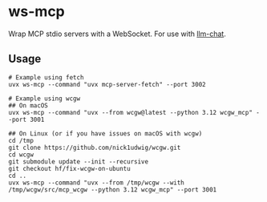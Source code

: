 # ws-mcp

Wrap MCP stdio servers with a WebSocket.
For use with [llm-chat](https://github.com/nick1udwig/llm-chat).

## Usage

```
# Example using fetch
uvx ws-mcp --command "uvx mcp-server-fetch" --port 3002

# Example using wcgw
## On macOS
uvx ws-mcp --command "uvx --from wcgw@latest --python 3.12 wcgw_mcp" --port 3001

## On Linux (or if you have issues on macOS with wcgw)
cd /tmp
git clone https://github.com/nick1udwig/wcgw.git
cd wcgw
git submodule update --init --recursive
git checkout hf/fix-wcgw-on-ubuntu
cd ..
uvx ws-mcp --command "uvx --from /tmp/wcgw --with /tmp/wcgw/src/mcp_wcgw --python 3.12 wcgw_mcp" --port 3001
```

